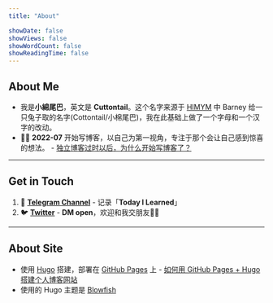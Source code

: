 ```yaml
---
title: "About"

showDate: false
showViews: false
showWordCount: false
showReadingTime: false
---
```


## About Me
- 我是**小綿尾巴**，英文是 **Cuttontail**。这个名字来源于 [HIMYM](https://www.imdb.com/title/tt0460649/) 中 Barney 给一只兔子取的名字(Cottontail/小棉尾巴)，我在此基础上做了一个字母和一个汉字的改动。
- ✍🏻 **2022-07** 开始写博客，以自己为第一视角，专注于那个会让自己感到惊喜的想法。 - [独立博客过时以后，为什么开始写博客了？](/blog/why-blog/)

---
## Get in Touch
1. 🚀 [**Telegram Channel**](https://t.me/cuttontail) - 记录「**Today I Learned**」
2. 🐦 [**Twitter**](https://twitter.com/cuttontailc) - **DM open**，欢迎和我交朋友🫶🏻

---
## About Site

- 使用 [Hugo](https://gohugo.io/) 搭建，部署在 [GitHub Pages](https://pages.github.com/) 上 - [如何用 GitHub Pages + Hugo 搭建个人博客网站](/blog/create-a-wesite-using-github-pages-and-hugo/)
- 使用的 Hugo 主题是 [Blowfish](https://nunocoracao.github.io/blowfish/)
